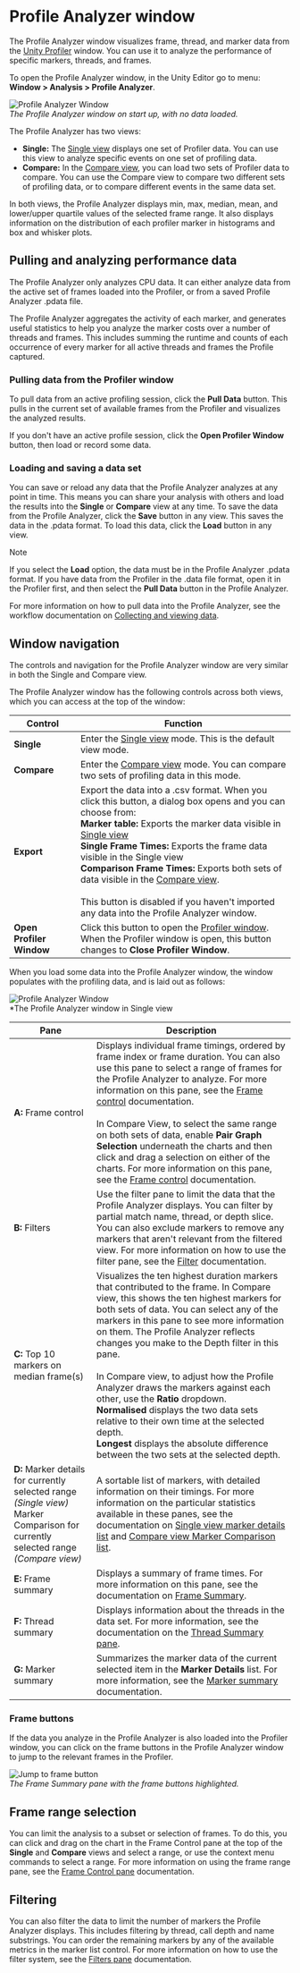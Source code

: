 # Profile Analyzer window

The Profile Analyzer window visualizes frame, thread, and marker data from
the [Unity Profiler](https://docs.unity3d.com/Manual/Profiler.html) window. You can use it to analyze the performance of
specific markers, threads, and frames.

To open the Profile Analyzer window, in the Unity Editor go to menu: **Window &gt; Analysis &gt; Profile Analyzer**.

![Profile Analyzer Window](images/profile-analyzer-window.png)<br/>*The Profile Analyzer window on start up, with no
data loaded.*

The Profile Analyzer has two views:

* **Single:** The [Single view](single-view.md) displays one set of Profiler data. You can use this view to analyze
  specific events on one set of profiling data.
* **Compare:** In the [Compare view](compare-view.md), you can load two sets of Profiler data to compare. You can use
  the Compare view to compare two different sets of profiling data, or to compare different events in the same data set.

In both views, the Profile Analyzer displays min, max, median, mean, and lower/upper quartile values of the selected
frame range. It also displays information on the distribution of each profiler marker in histograms and box and whisker
plots.

## Pulling and analyzing performance data

The Profile Analyzer only analyzes CPU data. It can either analyze data from the active set of frames loaded into the
Profiler, or from a saved Profile Analyzer .pdata file.

The Profile Analyzer aggregates the activity of each marker, and generates useful statistics to help you analyze the
marker costs over a number of threads and frames. This includes summing the runtime and counts of each occurrence of
every marker for all active threads and frames the Profile captured.

### Pulling data from the Profiler window

To pull data from an active profiling session, click the **Pull Data** button. This pulls in the current set of
available frames from the Profiler and visualizes the analyzed results.

If you don't have an active profile session, click the **Open Profiler Window** button, then load or record some data.

### Loading and saving a data set

You can save or reload any data that the Profile Analyzer analyzes at any point in time. This means you can share your
analysis with others and load the results into the **Single** or **Compare** view at any time. To save the data from the
Profile Analyzer, click the **Save** button in any view. This saves the data in the .pdata format. To load this data,
click the **Load** button in any view.

> [!NOTE]
> If you select the **Load** option, the data must be in the Profile Analyzer .pdata format. If you have data from the
> Profiler in the .data file format, open it in the Profiler first, and then select the **Pull Data** button in the
> Profile Analyzer.

For more information on how to pull data into the Profile Analyzer, see the workflow documentation
on [Collecting and viewing data](collecting-and-viewing-data.md).

## Window navigation

The controls and navigation for the Profile Analyzer window are very similar in both the Single and Compare view.

The Profile Analyzer window has the following controls across both views, which you can access at the top of the window:

| **Control**              | **Function**                                                                                                                                                                                                                                                                                                                                                                                                                                                                                    |
|--------------------------|-------------------------------------------------------------------------------------------------------------------------------------------------------------------------------------------------------------------------------------------------------------------------------------------------------------------------------------------------------------------------------------------------------------------------------------------------------------------------------------------------|
| **Single**               | Enter the [Single view](single-view.md) mode. This is the default view mode.                                                                                                                                                                                                                                                                                                                                                                                                                    |
| **Compare**              | Enter the [Compare view](compare-view.md) mode. You can compare two sets of profiling data in this mode.                                                                                                                                                                                                                                                                                                                                                                                        |
| **Export**               | Export the data into a .csv format. When you click this button, a dialog box opens and you can choose from:<br/> **Marker table:** Exports the marker data visible in [Single view](single-view.md)<br/>**Single Frame Times:** Exports the frame data visible in the Single view<br/>**Comparison Frame Times:** Exports both sets of data visible in the [Compare view](compare-view.md).<br/><br/>This button is disabled if you haven't imported any data into the Profile Analyzer window. |
| **Open Profiler Window** | Click this button to open the [Profiler window](https://docs.unity3d.com/Manual/ProfilerWindow.html). When the Profiler window is open, this button changes to **Close Profiler Window**.                                                                                                                                                                                                                                                                                                       |

When you load some data into the Profile Analyzer window, the window populates with the profiling data, and is laid out
as follows:

![Profile Analyzer Window](images/profile-analyzer-single-view-annotated.png)<br/>*The Profile Analyzer window in Single
view

| Pane                                                                                                                                   | Description                                                                                                                                                                                                                                                                                                                                                                                                                                                                                                                                                                                                                                          |
|----------------------------------------------------------------------------------------------------------------------------------------|------------------------------------------------------------------------------------------------------------------------------------------------------------------------------------------------------------------------------------------------------------------------------------------------------------------------------------------------------------------------------------------------------------------------------------------------------------------------------------------------------------------------------------------------------------------------------------------------------------------------------------------------------|
| **A:** Frame control                                                                                                                   | Displays individual frame timings, ordered by frame index or frame duration. You can also use this pane to select a range of frames for the Profile Analyzer to analyze. For more information on this pane, see the [Frame control](frame-range-selection.md) documentation. <br/><br/> In Compare View, to select the same range on both sets of data, enable **Pair Graph Selection** underneath the charts and then click and drag a selection on either of the charts. For more information on this pane, see the [Frame control](frame-range-selection.md) documentation.                                                                       |
| **B:** Filters                                                                                                                         | Use the filter pane to limit the data that the Profile Analyzer displays. You can filter by partial match name, thread, or depth slice. You can also exclude markers to remove any markers that aren't relevant from the filtered view. For more information on how to use the filter pane, see the [Filter](filtering-system.md) documentation.                                                                                                                                                                                                                                                                                                     |
| **C:** Top 10 markers on median frame(s)                                                                                               | Visualizes the ten highest duration markers that contributed to the frame. In Compare view, this shows the ten highest markers for both sets of data. You can select any of the markers in this pane to see more information on them. The Profile Analyzer reflects changes you make to the Depth filter in this pane.<br/><br/>In Compare view, to adjust how the Profile Analyzer draws the markers against each other, use the **Ratio** dropdown.<br/> **Normalised** displays the two data sets relative to their own time at the selected depth. <br/>**Longest** displays the absolute difference between the two sets at the selected depth. |
| **D:** Marker details for currently selected range *(Single view)*<br/>Marker Comparison for currently selected range *(Compare view)* | A sortable list of markers, with detailed information on their timings. For more information on the particular statistics available in these panes, see the documentation on [Single view marker details list](single-view.html#marker-details-list) and [Compare view Marker Comparison list](compare-view.html#marker-comparison-list).                                                                                                                                                                                                                                                                                                            |
| **E:** Frame summary                                                                                                                   | Displays a summary of frame times. For more information on this pane, see the documentation on [Frame Summary](frame-summary.md).                                                                                                                                                                                                                                                                                                                                                                                                                                                                                                                    |
| **F:** Thread summary                                                                                                                  | Displays information about the threads in the data set. For more information, see the documentation on the [Thread Summary pane](thread-summary.md).                                                                                                                                                                                                                                                                                                                                                                                                                                                                                                 |
| **G:** Marker summary                                                                                                                  | Summarizes the marker data of the current selected item in the **Marker Details** list. For more information, see the [Marker summary](marker-summary.md) documentation.                                                                                                                                                                                                                                                                                                                                                                                                                                                                             |

### Frame buttons

If the data you analyze in the Profile Analyzer is also loaded into the Profiler window, you can click on the frame
buttons in the Profile Analyzer window to jump to the relevant frames in the Profiler.

![Jump to frame button](images/jump-to-frame-button.png)<br/>*The Frame Summary pane with the frame buttons
highlighted.*

## Frame range selection

You can limit the analysis to a subset or selection of frames. To do this, you can click and drag on the chart in the
Frame Control pane at the top of the **Single** and **Compare** views and select a range, or use the context menu
commands to select a range. For more information on using the frame range pane, see
the [Frame Control pane](frame-range-selection.md) documentation.

## Filtering

You can also filter the data to limit the number of markers the Profile Analyzer displays. This includes filtering by
thread, call depth and name substrings. You can order the remaining markers by any of the available metrics in the
marker list control. For more information on how to use the filter system, see the [Filters pane](filtering-system.md)
documentation.
